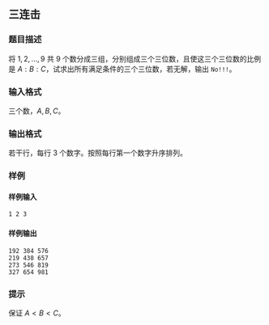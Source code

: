## 三连击

### 题目描述

将 $1, 2,\ldots, 9$ 共 $9$ 个数分成三组，分别组成三个三位数，且使这三个三位数的比例是 $A:B:C$，试求出所有满足条件的三个三位数，若无解，输出 `No!!!`。

### 输入格式

三个数，$A,B,C$。

### 输出格式

若干行，每行 $3$ 个数字。按照每行第一个数字升序排列。

### 样例

#### 样例输入

```
1 2 3
```

#### 样例输出

```
192 384 576
219 438 657
273 546 819
327 654 981
```

### 提示

保证 $A<B<C$。